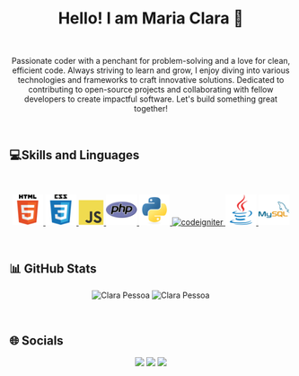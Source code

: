 <h1 align="center">Hello! I am Maria Clara 👋</h1></br>

<p align="center">
Passionate coder with a penchant for problem-solving and a love for clean, efficient code. Always striving to learn and grow, I enjoy diving into various technologies and frameworks to craft innovative solutions. Dedicated to contributing to open-source projects and collaborating with fellow developers to create impactful software. Let's build something great together!
</p></br>



## 💻Skills and Linguages
  
<br/>
<p align="center"> 
<a href="https://www.w3.org/html/" target="_blank" rel="noreferrer"> <img src="https://raw.githubusercontent.com/devicons/devicon/master/icons/html5/html5-original-wordmark.svg" alt="html5" width="55" height="55"/> </a>
<a href="https://www.w3schools.com/css/" target="_blank" rel="noreferrer"> <img src="https://raw.githubusercontent.com/devicons/devicon/master/icons/css3/css3-original-wordmark.svg" alt="css3" width="55" height="55"/> </a>
<a href="https://developer.mozilla.org/en-US/docs/Web/JavaScript" target="_blank" rel="noreferrer"> <img src="https://raw.githubusercontent.com/devicons/devicon/master/icons/javascript/javascript-original.svg" alt="javascript" width="45" height="45"/> </a>
<a href="https://www.php.net" target="_blank" rel="noreferrer"> <img src="https://raw.githubusercontent.com/devicons/devicon/master/icons/php/php-original.svg" alt="php" width="55" height="55"/> </a> <a href="https://www.python.org" target="_blank" rel="noreferrer"> <img src="https://raw.githubusercontent.com/devicons/devicon/master/icons/python/python-original.svg" alt="python" width="55" height="55"/> </a>
<a href="https://codeigniter.com" target="_blank" rel="noreferrer"> <img src="https://cdn.worldvectorlogo.com/logos/codeigniter.svg" alt="codeigniter" width="55" height="55"/> </a>   <a href="https://www.java.com" target="_blank" rel="noreferrer"> <img src="https://raw.githubusercontent.com/devicons/devicon/master/icons/java/java-original.svg" alt="java" width="55" height="55"/> </a>  <a href="https://www.mysql.com/" target="_blank" rel="noreferrer"> <img src="https://raw.githubusercontent.com/devicons/devicon/master/icons/mysql/mysql-original-wordmark.svg" alt="mysql" width="55" height="55"/> </a>  
</p></br>

## 📊 GitHub Stats
<p align="center">
    <img src="https://github-readme-stats-sigma-five.vercel.app/api?username=clarapwssoa&show_icons=true&theme=monokai&hide_border=true" media="(prefers-color-scheme: radical)" alt="Clara Pessoa"> 
    <img src="https://github-readme-stats.vercel.app/api/top-langs/?username=clarapwssoa&layout=compact&theme=monokai&hide_border=true" media="(prefers-color-scheme: radical)" alt="Clara Pessoa" height="120"/>
</p>
</br>

## 🌐 Socials
<div align="center">
<a href="mailto:mcprodrigues@gmail.com"><img src="https://img.shields.io/badge/Gmail-D14836?style=for-the-badge&logo=gmail&logoColor=white"/></a>
<a href="https://instagram.com/clarapwssoa"><img src="https://img.shields.io/badge/Instagram-E4405F?style=for-the-badge&logo=instagram&logoColor=white"/></a>
<a href="https://linkedin.com/in/maria-pessoa-2652332b5"><img src="https://img.shields.io/badge/LinkedIn-0077B5?style=for-the-badge&logo=linkedin&logoColor=white"/></a>
</div>

